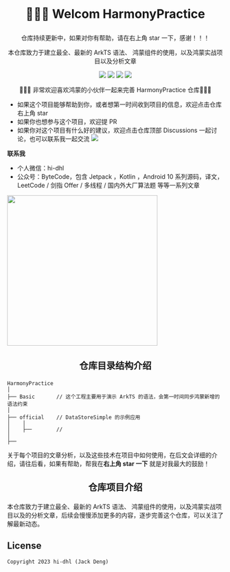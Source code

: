 # <p align="center"> 👋👋👋 Welcom HarmonyPractice </p>



<p align="center"> 仓库持续更新中，如果对你有帮助，请在右上角 star 一下，感谢！！！</p>
<p align="center"> 本仓库致力于建立最全、最新的 ArkTS 语法、 鸿蒙组件的使用，以及鸿蒙实战项目以及分析文章 </p>

<p align="center">
<a href="https://github.com/hi-dhl"><img src="https://img.shields.io/badge/GitHub-DHL-4BC51D.svg?style=flat"></a>  <a href="https://opensource.org/licenses/Apache-2.0"><img src="https://img.shields.io/badge/license-Apache2.0-blue.svg?style=flat"></a> <img src="https://img.shields.io/badge/language-ArkTs-orange.svg"/>  <img src="https://img.shields.io/badge/platform-android | iOS | Harmony-lightgrey.svg"/>
</p>

<p align="center"> 👋👋👋 非常欢迎喜欢鸿蒙的小伙伴一起来完善 HarmonyPractice 仓库💪💪💪</p>


* 如果这个项目能够帮助到你，或者想第一时间收到项目的信息，欢迎点击仓库右上角 star
* 如果你也想参与这个项目，欢迎提 PR
* 如果你对这个项目有什么好的建议，欢迎点击仓库顶部 Discussions 一起讨论，也可以联系我一起交流
![](https://img.hi-dhl.com/17058167366591.jpg)


**联系我**

* 个人微信：hi-dhl
* 公众号：ByteCode，包含 Jetpack ，Kotlin ，Android 10 系列源码，译文，LeetCode / 剑指 Offer / 多线程 / 国内外大厂算法题 等等一系列文章

<img src='http://cdn.51git.cn/2020-10-20-151047.png' width = 350px/>


## <p align="center"> 仓库目录结构介绍 </p>

```
HarmonyPractice
│
├── Basic       // 这个工程主要用于演示 ArkTS 的语法，会第一时间同步鸿蒙新增的语法约束
│
├── official    // DataStoreSimple 的示例应用
│    │
│    ├──        // 
│
├──             
```

关于每个项目的文章分析，以及这些技术在项目中如何使用，在后文会详细的介绍，请往后看，如果有帮助，帮我在**右上角 star 一下** 就是对我最大的鼓励！

## <p align="center"> 仓库项目介绍 </p>

本仓库致力于建立最全、最新的 ArkTS 语法、 鸿蒙组件的使用，以及鸿蒙实战项目以及的分析文章，后续会慢慢添加更多的内容，逐步完善这个仓库，可以关注了解最新动态。



## License

```
Copyright 2023 hi-dhl (Jack Deng)
```


